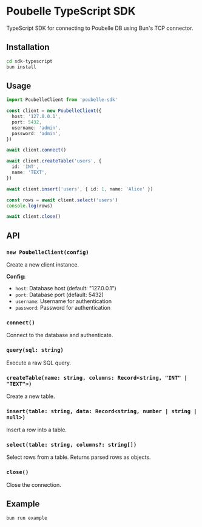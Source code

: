 # Poubelle TypeScript SDK

TypeScript SDK for connecting to Poubelle DB using Bun's TCP connector.

## Installation

```bash
cd sdk-typescript
bun install
```

## Usage

```typescript
import PoubelleClient from 'poubelle-sdk'

const client = new PoubelleClient({
  host: '127.0.0.1',
  port: 5432,
  username: 'admin',
  password: 'admin',
})

await client.connect()

await client.createTable('users', {
  id: 'INT',
  name: 'TEXT',
})

await client.insert('users', { id: 1, name: 'Alice' })

const rows = await client.select('users')
console.log(rows)

await client.close()
```

## API

### `new PoubelleClient(config)`

Create a new client instance.

**Config:**

- `host`: Database host (default: "127.0.0.1")
- `port`: Database port (default: 5432)
- `username`: Username for authentication
- `password`: Password for authentication

### `connect()`

Connect to the database and authenticate.

### `query(sql: string)`

Execute a raw SQL query.

### `createTable(name: string, columns: Record<string, "INT" | "TEXT">)`

Create a new table.

### `insert(table: string, data: Record<string, number | string | null>)`

Insert a row into a table.

### `select(table: string, columns?: string[])`

Select rows from a table. Returns parsed rows as objects.

### `close()`

Close the connection.

## Example

```bash
bun run example
```
